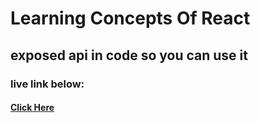 # Learning Concepts Of React
## exposed api in code so you can use it

### live link below:
 #### [Click Here](https://weather-app-react-sk.netlify.app/)